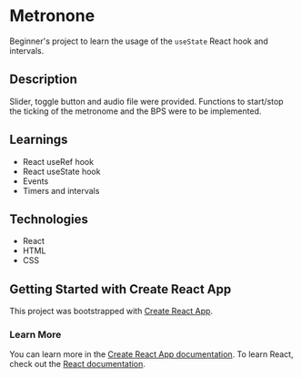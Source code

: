 # Metronone

Beginner's project to learn the usage of the `useState` React hook and intervals.

## Description
Slider, toggle button and audio file were provided.
Functions to start/stop the ticking of the metronome and the BPS were to be implemented. 

## Learnings
- React useRef hook
- React useState hook
- Events
- Timers and intervals

## Technologies
- React
- HTML
- CSS

## Getting Started with Create React App
This project was bootstrapped with [Create React App](https://github.com/facebook/create-react-app).

### Learn More
You can learn more in the [Create React App documentation](https://facebook.github.io/create-react-app/docs/getting-started).
To learn React, check out the [React documentation](https://reactjs.org/).
